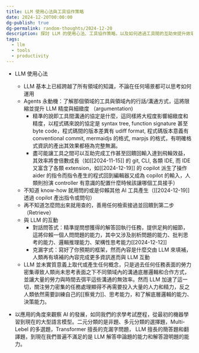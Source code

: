 ```yaml
---
title: LLM 使用心法與工具協作策略
date: 2024-12-20T00:00:00
dg-publish: true
dg-permalink: random-thoughts/2024-12-20
description: 探討 LLM 的使用心法、工具協作策略，以及如何透過工具間的互助來提升效率與精確度
tags:
  - llm
  - tools
  - productivity
---
```

- LLM 使用心法
  - LLM 基本上已經跨越了所有領域的知識，不論在任何場景都可以思考如何運用
  - Agents 永動機：了解那個領域的工具與領域內的行話/溝通方式，這將限縮並提升 LLM 精度與細緻度 （argumentation)
    - 精準的說即工具間溝通的協定是什麼，這同樣將大程度影響細緻度和精度，以程式碼來說的協定是 syntax tree, function signature 甚至 byte code，程式碼間的版本差異有 udiff format, 程式碼版本意義有 conventional commit, mermaidjs 的格式, marpjs 的格式，有明確格式資訊的產出其效果都極為完整無漏。
    - 盡可能讓工具之間可以互助完成工作甚至回饋回輸入達到飛輪效益，其效率將會倍數成長（如[[2024-11-15]] 的 git, CLI, 各類 IDE, 而 IDE 又富含了各類 extension，如[[2024-12-19]] 的 copilot 派生了操作 aider 的指令而指令產生的程式回到編輯器又成為 copilot 的輸入，人類則扮演 controller 有意識的配置什麼時候該讓哪個工具接手）
  - 不知道 know-how 就用問的或是仰賴其他 AI 工具產生（[[2024-12-19]] 透過 copilot 產出指令或問句）
  - 再不知道怎麼問出來就用查的，善用任何檢索接過並回饋到第二步（Retrieve）
  - 與 LLM 的互動
    - 對話問答式：精準提問想獲得的解答回執行任務，提供足夠的細節，這將仰賴一個人問問題的能力，其中又涉及剖析問題的能力、批判思考的能力、邏輯推理能力、架構性思考能力[[2024-12-12]]
    - 克漏字式：寫好了你預期的框架，然而內容是什麼交由 LLM 來填補，人類再有填補的內容完成更多資訊進而與 LLM 互動
  - LLM 並未實質意義上取代或產生任何概念，只是過去任何任務表面的勞力密集導致人類尚未思考表面之下不同領域內的溝通底層邏輯和合作方式，並讓大量的勞力與時間去弭平這些溝通的無效率。然而 LLM 加速了這一切，關注勞力密集的任務處理顯得不再需要投入大量的人力和精力，反之人類依然需要訓練自己的[[察覺力]]、思考能力，和了解底層邏輯的能力、決策能力。

- 以應用的角度來觀察 AI 的發展，如同我們的求學考試歷程，從最初的機器學習到現在的大型語言模型。二元分類的是非題、多元分類的選擇題，Multi-Lebel 的多選題，Transformer 擅長的克漏字問題， LLM 擅長的簡答題和翻譯題，到現在我們普遍不滿足的是 LLM 解答申論題的能力和解答證明題的能力。
